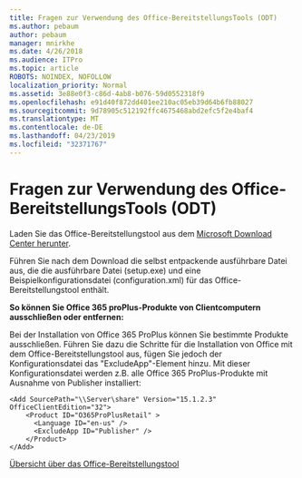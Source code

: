 ```yaml
---
title: Fragen zur Verwendung des Office-BereitstellungsTools (ODT)
ms.author: pebaum
author: pebaum
manager: mnirkhe
ms.date: 4/26/2018
ms.audience: ITPro
ms.topic: article
ROBOTS: NOINDEX, NOFOLLOW
localization_priority: Normal
ms.assetid: 3e88e0f3-c86d-4ab8-b076-59d0552318f9
ms.openlocfilehash: e91d40f872dd401ee210ac05eb39d64b6fb88027
ms.sourcegitcommit: 9d78905c512192ffc4675468abd2efc5f2e4baf4
ms.translationtype: MT
ms.contentlocale: de-DE
ms.lasthandoff: 04/23/2019
ms.locfileid: "32371767"
---
```

# <a name="questions-about-how-to-use-the-office-deployment-tool-odt"></a>Fragen zur Verwendung des Office-BereitstellungsTools (ODT)

Laden Sie das Office-Bereitstellungstool aus dem [Microsoft Download Center herunter](http://go.microsoft.com/fwlink/p/?LinkID=626065).
  
Führen Sie nach dem Download die selbst entpackende ausführbare Datei aus, die die ausführbare Datei (setup.exe) und eine Beispielkonfigurationsdatei (configuration.xml) für das Office-Bereitstellungstool enthält.
  
 **So können Sie Office 365 proPlus-Produkte von Clientcomputern ausschließen oder entfernen:**
  
Bei der Installation von Office 365 ProPlus können Sie bestimmte Produkte ausschließen. Führen Sie dazu die Schritte für die Installation von Office mit dem Office-Bereitstellungstool aus, fügen Sie jedoch der Konfigurationsdatei das "ExcludeApp"-Element hinzu. Mit dieser Konfigurationsdatei werden z.B. alle Office 365 ProPlus-Produkte mit Ausnahme von Publisher installiert:
  
```
<Add SourcePath="\\Server\share" Version="15.1.2.3" OfficeClientEdition="32">
    <Product ID="O365ProPlusRetail" >
      <Language ID="en-us" />
      <ExcludeApp ID="Publisher" />
    </Product>
</Add>
```

[Übersicht über das Office-Bereitstellungstool](https://docs.microsoft.com/deployoffice/overview-of-the-office-2016-deployment-tool)
  

